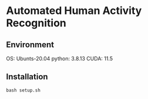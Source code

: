 # Automated Human Activity Recognition

## Environment
OS: Ubunts-20.04
python: 3.8.13
CUDA: 11.5

## Installation
```
bash setup.sh
```
